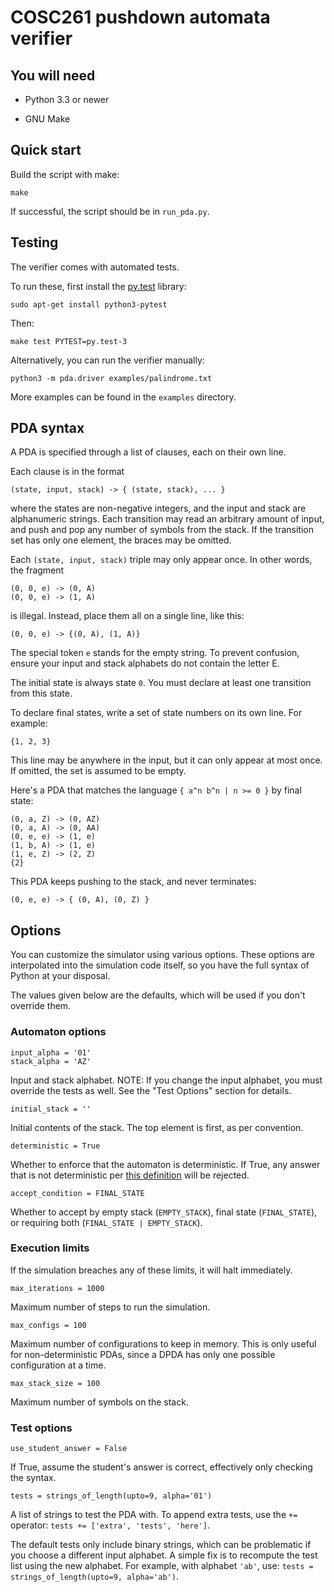 COSC261 pushdown automata verifier
==================================

You will need
-------------

* Python 3.3 or newer

* GNU Make


Quick start
-----------

Build the script with make:

    make

If successful, the script should be in `run_pda.py`.


Testing
-------

The verifier comes with automated tests.

To run these, first install the [py.test][] library:

    sudo apt-get install python3-pytest

Then:

    make test PYTEST=py.test-3

Alternatively, you can run the verifier manually:

    python3 -m pda.driver examples/palindrome.txt

More examples can be found in the `examples` directory.

[py.test]: http://pytest.org/


PDA syntax
----------

A PDA is specified through a list of clauses, each on their own line.

Each clause is in the format

    (state, input, stack) -> { (state, stack), ... }

where the states are non-negative integers, and the input and stack are
alphanumeric strings. Each transition may read an arbitrary amount of
input, and push and pop any number of symbols from the stack. If the
transition set has only one element, the braces may be omitted.

Each `(state, input, stack)` triple may only appear once. In other
words, the fragment

    (0, 0, e) -> (0, A)
    (0, 0, e) -> (1, A)

is illegal. Instead, place them all on a single line, like this:

    (0, 0, e) -> {(0, A), (1, A)}

The special token `e` stands for the empty string. To prevent confusion,
ensure your input and stack alphabets do not contain the letter E.

The initial state is always state `0`. You must declare at least one
transition from this state.

To declare final states, write a set of state numbers on its own line.
For example:

    {1, 2, 3}

This line may be anywhere in the input, but it can only appear at most
once. If omitted, the set is assumed to be empty.

Here's a PDA that matches the language `{ a^n b^n | n >= 0 }` by final
state:

    (0, a, Z) -> (0, AZ)
    (0, a, A) -> (0, AA)
    (0, e, e) -> (1, e)
    (1, b, A) -> (1, e)
    (1, e, Z) -> (2, Z)
    {2}

This PDA keeps pushing to the stack, and never terminates:

    (0, e, e) -> { (0, A), (0, Z) }


Options
-------

You can customize the simulator using various options. These options are
interpolated into the simulation code itself, so you have the full
syntax of Python at your disposal.

The values given below are the defaults, which will be used if you don't
override them.


### Automaton options

    input_alpha = '01'
    stack_alpha = 'AZ'

Input and stack alphabet. NOTE: If you change the input alphabet, you must
override the tests as well. See the "Test Options" section for details.

    initial_stack = ''

Initial contents of the stack. The top element is first, as per
convention.

    deterministic = True

Whether to enforce that the automaton is deterministic. If True, any
answer that is not deterministic per [this definition][1] will be
rejected.

[1]: https://en.wikipedia.org/wiki/Deterministic_pushdown_automaton#Formal_definition

    accept_condition = FINAL_STATE

Whether to accept by empty stack (`EMPTY_STACK`), final state
(`FINAL_STATE`), or requiring both (`FINAL_STATE | EMPTY_STACK`).


### Execution limits

If the simulation breaches any of these limits, it will halt
immediately.

    max_iterations = 1000

Maximum number of steps to run the simulation.

    max_configs = 100

Maximum number of configurations to keep in memory. This is only useful
for non-deterministic PDAs, since a DPDA has only one possible
configuration at a time.

    max_stack_size = 100

Maximum number of symbols on the stack.


### Test options

    use_student_answer = False

If True, assume the student's answer is correct, effectively only
checking the syntax.

    tests = strings_of_length(upto=9, alpha='01')

A list of strings to test the PDA with. To append extra tests, use the
`+=` operator: `tests += ['extra', 'tests', 'here']`.

The default tests only include binary strings, which can be problematic
if you choose a different input alphabet. A simple fix is to recompute
the test list using the new alphabet. For example, with alphabet `'ab'`,
use: `tests = strings_of_length(upto=9, alpha='ab')`.
